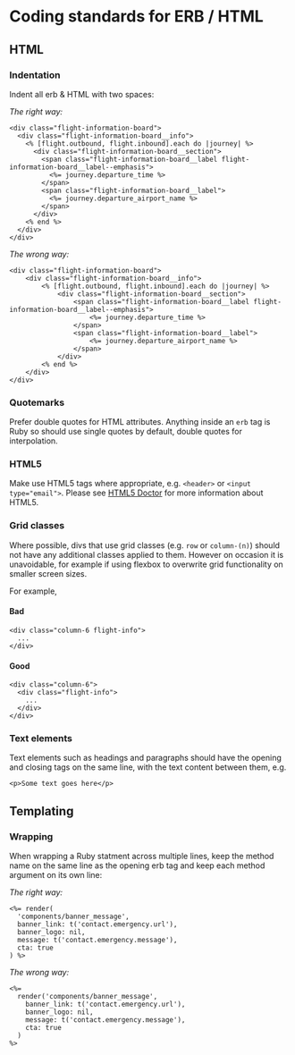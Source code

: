 
# Coding standards for ERB / HTML

## HTML

### Indentation

Indent all erb & HTML with two spaces:

*The right way:*

```erb
<div class="flight-information-board">
  <div class="flight-information-board__info">
    <% [flight.outbound, flight.inbound].each do |journey| %>
      <div class="flight-information-board__section">
        <span class="flight-information-board__label flight-information-board__label--emphasis">
          <%= journey.departure_time %>
        </span>
        <span class="flight-information-board__label">
          <%= journey.departure_airport_name %>
        </span>
      </div>
    <% end %>
  </div>
</div>
```

*The wrong way:*

```erb
<div class="flight-information-board">
    <div class="flight-information-board__info">
        <% [flight.outbound, flight.inbound].each do |journey| %>
            <div class="flight-information-board__section">
                <span class="flight-information-board__label flight-information-board__label--emphasis">
                    <%= journey.departure_time %>
                </span>
                <span class="flight-information-board__label">
                    <%= journey.departure_airport_name %>
                </span>
            </div>
        <% end %>
    </div>
</div>
```
### Quotemarks

Prefer double quotes for HTML attributes.
Anything inside an `erb` tag is Ruby so should use single quotes by default, double quotes for interpolation.

### HTML5

Make use HTML5 tags where appropriate, e.g. `<header>` or `<input type="email">`. Please see [HTML5 Doctor](http://html5doctor.com/) for more information about HTML5.

### Grid classes

Where possible, divs that use grid classes (e.g. `row` or `column-(n)`) should not have any additional classes applied to them. However on occasion it is unavoidable, for example if using flexbox to overwrite grid functionality on smaller screen sizes.

For example,

#### Bad

```
<div class="column-6 flight-info">
  ...
</div>
```

#### Good

```
<div class="column-6">
  <div class="flight-info">
    ...
  </div>
</div>
```

### Text elements

Text elements such as headings and paragraphs should have the opening and closing tags on the same line, with the text content between them, e.g.

```
<p>Some text goes here</p>
```

## Templating

### Wrapping

When wrapping a Ruby statment across multiple lines, keep the method name on the same line as the opening erb tag and keep each method argument on its own line:

*The right way:*

```erb
<%= render(
  'components/banner_message',
  banner_link: t('contact.emergency.url'),
  banner_logo: nil,
  message: t('contact.emergency.message'),
  cta: true
) %>
```

*The wrong way:*

```erb
<%=
  render('components/banner_message',
    banner_link: t('contact.emergency.url'),
    banner_logo: nil,
    message: t('contact.emergency.message'),
    cta: true
  )
%>
```
